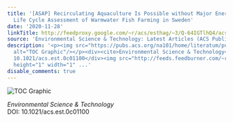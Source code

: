 ```yaml
---
title: '[ASAP] Recirculating Aquaculture Is Possible without Major Energy Tradeoff:
  Life Cycle Assessment of Warmwater Fish Farming in Sweden'
date: '2020-11-28'
linkTitle: http://feedproxy.google.com/~r/acs/esthag/~3/Q-64IGTlhQ4/acs.est.0c01100
source: 'Environmental Science & Technology: Latest Articles (ACS Publications)'
description: '<p><img src="https://pubs.acs.org/na101/home/literatum/publisher/achs/journals/content/esthag/0/esthag.ahead-of-print/acs.est.0c01100/20201128/images/medium/es0c01100_0006.gif"
  alt="TOC Graphic"/></p><div><cite>Environmental Science & Technology</cite></div><div>DOI:
  10.1021/acs.est.0c01100</div><img src="http://feeds.feedburner.com/~r/acs/esthag/~4/Q-64IGTlhQ4"
  height="1" width="1" ...'
disable_comments: true
---
```

<p><img src="https://pubs.acs.org/na101/home/literatum/publisher/achs/journals/content/esthag/0/esthag.ahead-of-print/acs.est.0c01100/20201128/images/medium/es0c01100_0006.gif" alt="TOC Graphic"/></p><div><cite>Environmental Science & Technology</cite></div><div>DOI: 10.1021/acs.est.0c01100</div><img src="http://feeds.feedburner.com/~r/acs/esthag/~4/Q-64IGTlhQ4" height="1" width="1" ...
